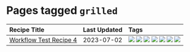 # Pages tagged `grilled`

|Recipe Title|Last Updated|Tags
|:---|:---|:---|
|[Workflow Test Recipe 4](../recipes/workflowtestrecipe4.md)|2023-07-02|[![](https://img.shields.io/badge/tag-baked-1d5152)](../tags/baked.md) [![](https://img.shields.io/badge/tag-fast_food-42963a)](../tags/fast_food.md) [![](https://img.shields.io/badge/tag-grilled-f47a18)](../tags/grilled.md) [![](https://img.shields.io/badge/tag-italian-9d5b24)](../tags/italian.md) [![](https://img.shields.io/badge/tag-protein-e5c1d4)](../tags/protein.md) [![](https://img.shields.io/badge/tag-sides-208450)](../tags/sides.md) [![](https://img.shields.io/badge/tag-snack-9acea8)](../tags/snack.md)|